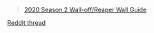 <!--
.. title: Gemini's 2020 Season 2 Wall-off/Reaper Wall guide
.. slug: geminis-2020-season-2-wall-offreaper-wall-guide
.. date: 2020-07-07 08:01:50 UTC
.. tags: maps, 2020-season-2
.. category: 
.. link: https://reddit.com/r/allthingsprotoss/comments/gz0v2a/2020_season_2_walloffreaper_wall_guide/
.. description:  The most vetoed maps in the pool.
.. type: text
.. author: Gemini_19
.. status: featured
-->

<blockquote class="imgur-embed-pub" lang="en" data-id="a/XpwD59Q"><a href="//imgur.com/a/XpwD59Q">2020 Season 2 Wall-off/Reaper Wall Guide</a></blockquote><script async src="//s.imgur.com/min/embed.js" charset="utf-8"></script>

[Reddit thread](https://old.reddit.com/r/allthingsprotoss/comments/gz0v2a/2020_season_2_walloffreaper_wall_guide/)
